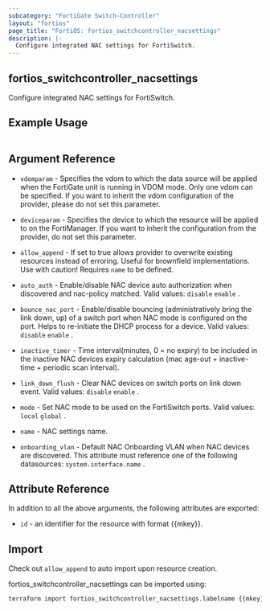```yaml
---
subcategory: "FortiGate Switch-Controller"
layout: "fortios"
page_title: "FortiOS: fortios_switchcontroller_nacsettings"
description: |-
  Configure integrated NAC settings for FortiSwitch.
---
```


## fortios_switchcontroller_nacsettings
Configure integrated NAC settings for FortiSwitch.

## Example Usage

```hcl

```

## Argument Reference
* `vdomparam` - Specifies the vdom to which the data source will be applied when the FortiGate unit is running in VDOM mode. Only one vdom can be specified. If you want to inherit the vdom configuration of the provider, please do not set this parameter.
* `deviceparam` - Specifies the device to which the resource will be applied to on the FortiManager. If you want to inherit the configuration from the provider, do not set this parameter.
* `allow_append` - If set to true allows provider to overwrite existing resources instead of erroring. Useful for brownfield implementations. Use with caution! Requires `name` to be defined.

* `auto_auth` - Enable/disable NAC device auto authorization when discovered and nac-policy matched. Valid values: `disable` `enable` .
* `bounce_nac_port` - Enable/disable bouncing (administratively bring the link down, up) of a switch port when NAC mode is configured on the port. Helps to re-initiate the DHCP process for a device. Valid values: `disable` `enable` .
* `inactive_timer` - Time interval(minutes, 0 = no expiry) to be included in the inactive NAC devices expiry calculation (mac age-out + inactive-time + periodic scan interval).
* `link_down_flush` - Clear NAC devices on switch ports on link down event. Valid values: `disable` `enable` .
* `mode` - Set NAC mode to be used on the FortiSwitch ports. Valid values: `local` `global` .
* `name` - NAC settings name.
* `onboarding_vlan` - Default NAC Onboarding VLAN when NAC devices are discovered. This attribute must reference one of the following datasources: `system.interface.name` .

## Attribute Reference

In addition to all the above arguments, the following attributes are exported:
* `id` - an identifier for the resource with format {{mkey}}.

## Import

Check out `allow_append` to auto import upon resource creation.

fortios_switchcontroller_nacsettings can be imported using:
```sh
terraform import fortios_switchcontroller_nacsettings.labelname {{mkey}}
```
